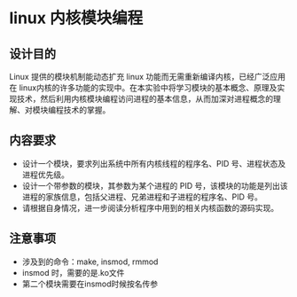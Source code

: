 # linux 内核模块编程

## 设计目的

Linux 提供的模块机制能动态扩充 linux 功能而无需重新编译内核，已经广泛应用在 linux内核的许多功能的实现中。在本实验中将学习模块的基本概念、原理及实现技术，然后利用内核模块编程访问进程的基本信息，从而加深对进程概念的理解、对模块编程技术的掌握。

## 内容要求

* 设计一个模块，要求列出系统中所有内核线程的程序名、PID 号、进程状态及进程优先级。
* 设计一个带参数的模块，其参数为某个进程的 PID 号，该模块的功能是列出该进程的家族信息，包括父进程、兄弟进程和子进程的程序名、PID 号。
* 请根据自身情况，进一步阅读分析程序中用到的相关内核函数的源码实现。

## 注意事项

* 涉及到的命令：make, insmod, rmmod
* insmod 时，需要的是.ko文件
* 第二个模块需要在insmod时候按名传参